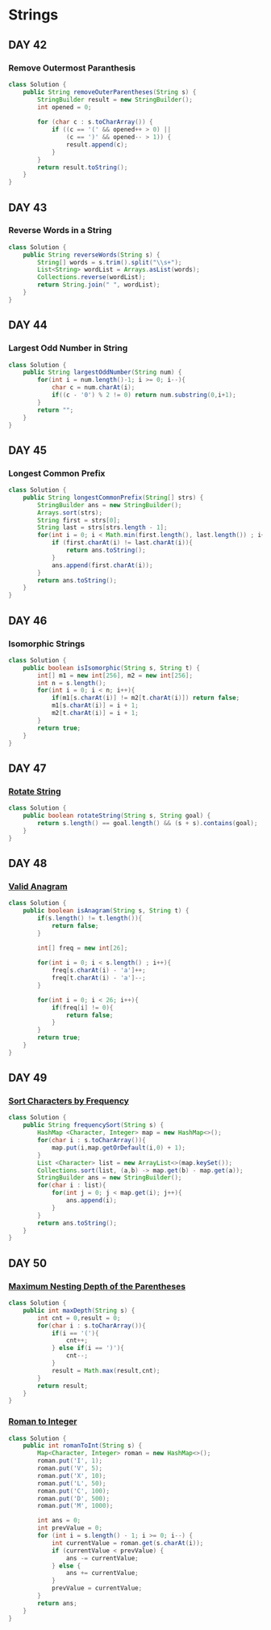 # Strings
## DAY 42
### Remove Outermost Paranthesis
```java
class Solution {
    public String removeOuterParentheses(String s) {
        StringBuilder result = new StringBuilder();
        int opened = 0;
        
        for (char c : s.toCharArray()) {
            if ((c == '(' && opened++ > 0) || 
                (c == ')' && opened-- > 1)) {
                result.append(c);
            }
        }
        return result.toString();
    }
}
```
## DAY 43
### Reverse Words in a String
```java
class Solution {
    public String reverseWords(String s) {
        String[] words = s.trim().split("\\s+");
        List<String> wordList = Arrays.asList(words);
        Collections.reverse(wordList);
        return String.join(" ", wordList);
    }
}
```
## DAY 44
### Largest Odd Number in String
```java
class Solution {
    public String largestOddNumber(String num) {
        for(int i = num.length()-1; i >= 0; i--){
            char c = num.charAt(i);
            if((c - '0') % 2 != 0) return num.substring(0,i+1);
        } 
        return "";
    }
}
```
## DAY 45
### Longest Common Prefix
```java
class Solution {
    public String longestCommonPrefix(String[] strs) {
        StringBuilder ans = new StringBuilder();
        Arrays.sort(strs);
        String first = strs[0];
        String last = strs[strs.length - 1];
        for(int i = 0; i < Math.min(first.length(), last.length()) ; i++){
            if (first.charAt(i) != last.charAt(i)){
                return ans.toString();
            }
            ans.append(first.charAt(i));
        }
        return ans.toString();
    }
}
```

## DAY 46
### Isomorphic Strings
```java
class Solution {
    public boolean isIsomorphic(String s, String t) {
        int[] m1 = new int[256], m2 = new int[256];
        int n = s.length();
        for(int i = 0; i < n; i++){
            if(m1[s.charAt(i)] != m2[t.charAt(i)]) return false;
            m1[s.charAt(i)] = i + 1;
            m2[t.charAt(i)] = i + 1;
        }
        return true;
    }
}
```
## DAY 47
### [Rotate String](https://leetcode.com/problems/rotate-string/)
```java
class Solution {
    public boolean rotateString(String s, String goal) {
        return s.length() == goal.length() && (s + s).contains(goal);
    }
}
```
## DAY 48
### [Valid Anagram](https://leetcode.com/problems/valid-anagram/)
```java
class Solution {
    public boolean isAnagram(String s, String t) {
        if(s.length() != t.length()){
            return false;
        }
        
        int[] freq = new int[26];

        for(int i = 0; i < s.length() ; i++){
            freq[s.charAt(i) - 'a']++;
            freq[t.charAt(i) - 'a']--;
        }

        for(int i = 0; i < 26; i++){
            if(freq[i] != 0){
                return false;
            }
        }
        return true;
    }
}
```
## DAY 49
### [Sort Characters by Frequency](https://leetcode.com/problems/sort-characters-by-frequency/description/)
```java
class Solution {
    public String frequencySort(String s) {
        HashMap <Character, Integer> map = new HashMap<>();
        for(char i : s.toCharArray()){
            map.put(i,map.getOrDefault(i,0) + 1);
        }
        List <Character> list = new ArrayList<>(map.keySet());
        Collections.sort(list, (a,b) -> map.get(b) - map.get(a));
        StringBuilder ans = new StringBuilder();
        for(char i : list){
            for(int j = 0; j < map.get(i); j++){
                ans.append(i);
            }
        }
        return ans.toString();
    }
}
```
## DAY 50
### [Maximum Nesting Depth of the Parentheses](https://leetcode.com/problems/maximum-nesting-depth-of-the-parentheses/description/)
```java
class Solution {
    public int maxDepth(String s) {
        int cnt = 0,result = 0;
        for(char i : s.toCharArray()){
            if(i == '('){
                cnt++;
            } else if(i == ')'){
                cnt--;
            }
            result = Math.max(result,cnt);
        }
        return result;
    }
}
```
### [Roman to Integer](https://leetcode.com/problems/roman-to-integer/description/)
```java
class Solution {
    public int romanToInt(String s) {
        Map<Character, Integer> roman = new HashMap<>();
        roman.put('I', 1);
        roman.put('V', 5);
        roman.put('X', 10);
        roman.put('L', 50);
        roman.put('C', 100);
        roman.put('D', 500);
        roman.put('M', 1000);

        int ans = 0;
        int prevValue = 0;
        for (int i = s.length() - 1; i >= 0; i--) {
            int currentValue = roman.get(s.charAt(i));
            if (currentValue < prevValue) {
                ans -= currentValue;
            } else {
                ans += currentValue;
            }
            prevValue = currentValue;
        }
        return ans;
    }
}
```
